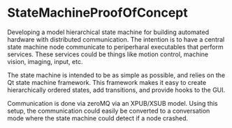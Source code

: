 # StateMachineProofOfConcept
Developing a model hierarchical state machine for building automated hardware with distributed communication.
The intention is to have a central state machine node communicate to periperharal executables that perform services.
These services could be things like motion control, machine vision, imaging, input, etc.

The state machine is intended to be as simple as possible, and relies on the Qt state machine framework.
This framework makes it easy to create hierarchically ordered states, add transitions, and provide hooks to the GUI. 

Communication is done via zeroMQ via an XPUB/XSUB model. Using this setup, the communication could easily be converted to a conversation mode where the state machine could detect if a node crashed. 

